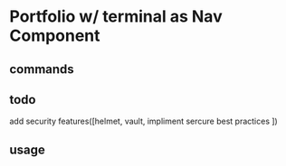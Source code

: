
# Portfolio w/ terminal as Nav Component

## commands

## todo
add security features([helmet, vault, impliment sercure best practices ])
## usage
